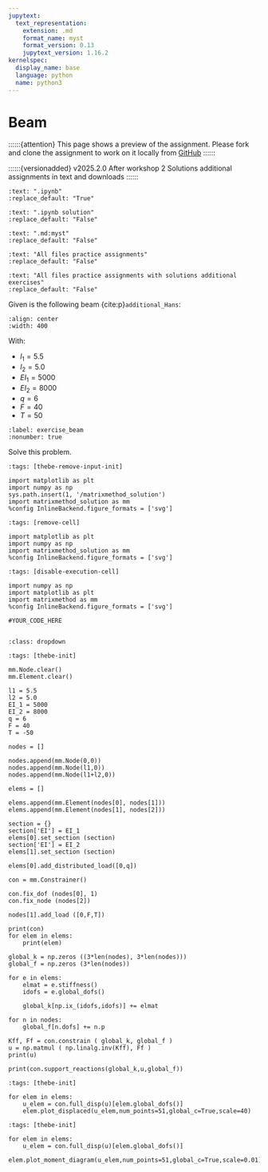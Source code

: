 ```yaml
---
jupytext:
  text_representation:
    extension: .md
    format_name: myst
    format_version: 0.13
    jupytext_version: 1.16.2
kernelspec:
  display_name: base
  language: python
  name: python3
---
```


# Beam

::::::{attention}
This page shows a preview of the assignment. Please fork and clone the assignment to work on it locally from [GitHub](https://github.com/CIEM5000-2025/practice-assignments)
::::::

::::::{versionadded} v2025.2.0 After workshop 2
Solutions additional assignments  in text and downloads 
::::::

```{custom_download_link} ./beam_stripped.ipynb
:text: ".ipynb"
:replace_default: "True"
```

```{custom_download_link} ./beam_stripped_sol.ipynb
:text: ".ipynb solution"
:replace_default: "False"
```

```{custom_download_link} ./beam.md
:text: ".md:myst"
:replace_default: "False"
```

```{custom_download_link} https://github.com/CIEM5000-2025/practice-assignments
:text: "All files practice assignments"
:replace_default: "False"
```

```{custom_download_link} https://github.com/CIEM5000-2025/practice-assignments/tree/solution_additional_exercises
:text: "All files practice assignments with solutions additional exercises"
:replace_default: "False"
```

Given is the following beam {cite:p}`additional_Hans`:

```{figure} https://raw.githubusercontent.com/ibcmrocha/public/main/beam.png
:align: center
:width: 400
```

With:
- $l_1 = 5.5$
- $l_2 = 5.0$
- $EI_1 = 5000$
- $EI_2 = 8000$
- $q = 6$
- $F = 40$
- $T = 50$

```{exercise-start} Beam
:label: exercise_beam
:nonumber: true
```

Solve this problem.

```{code-cell} ipython3
:tags: [thebe-remove-input-init]

import matplotlib as plt
import numpy as np
sys.path.insert(1, '/matrixmethod_solution')
import matrixmethod_solution as mm
%config InlineBackend.figure_formats = ['svg']
```

```{code-cell} ipython3
:tags: [remove-cell]

import matplotlib as plt
import numpy as np
import matrixmethod_solution as mm
%config InlineBackend.figure_formats = ['svg']
```

```{code-cell} ipython3
:tags: [disable-execution-cell]

import numpy as np
import matplotlib as plt
import matrixmethod as mm
%config InlineBackend.figure_formats = ['svg']
```

```{code-cell} ipython3
#YOUR_CODE_HERE
```

```{exercise-end}
```

```{solution-start} exercise_beam
:class: dropdown
```

```{code-cell} ipython3
:tags: [thebe-init]

mm.Node.clear()
mm.Element.clear()

l1 = 5.5
l2 = 5.0
EI_1 = 5000
EI_2 = 8000
q = 6
F = 40
T = -50

nodes = []

nodes.append(mm.Node(0,0))
nodes.append(mm.Node(l1,0))
nodes.append(mm.Node(l1+l2,0))

elems = []

elems.append(mm.Element(nodes[0], nodes[1]))
elems.append(mm.Element(nodes[1], nodes[2]))

section = {}
section['EI'] = EI_1
elems[0].set_section (section)
section['EI'] = EI_2
elems[1].set_section (section)

elems[0].add_distributed_load([0,q])

con = mm.Constrainer()

con.fix_dof (nodes[0], 1)
con.fix_node (nodes[2])

nodes[1].add_load ([0,F,T])

print(con)
for elem in elems:
    print(elem)

global_k = np.zeros ((3*len(nodes), 3*len(nodes)))
global_f = np.zeros (3*len(nodes))

for e in elems:
    elmat = e.stiffness()
    idofs = e.global_dofs()
    
    global_k[np.ix_(idofs,idofs)] += elmat

for n in nodes:
    global_f[n.dofs] += n.p

Kff, Ff = con.constrain ( global_k, global_f )
u = np.matmul ( np.linalg.inv(Kff), Ff )
print(u)

print(con.support_reactions(global_k,u,global_f))
```

```{code-cell} ipython3
:tags: [thebe-init]

for elem in elems:
    u_elem = con.full_disp(u)[elem.global_dofs()]
    elem.plot_displaced(u_elem,num_points=51,global_c=True,scale=40)
```

```{code-cell} ipython3
:tags: [thebe-init]

for elem in elems:
    u_elem = con.full_disp(u)[elem.global_dofs()]
    elem.plot_moment_diagram(u_elem,num_points=51,global_c=True,scale=0.01)
```

```{solution-end}
```
